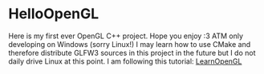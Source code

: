 # HelloOpenGL

Here is my first ever OpenGL C++ project. Hope you enjoy :3
ATM only developing on Windows (sorry Linux!) I may learn how to use CMake and therefore distribute GLFW3 sources in this project in the future but I do not daily drive Linux at this point. I am following this tutorial: [LearnOpenGL](https://learnopengl.com/)